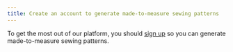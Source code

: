 ```yaml
---
title: Create an account to generate made-to-measure sewing patterns
---
```


To get the most out of our platform, you should [sign up](/signup/) so you can generate made-to-measure sewing patterns. 

